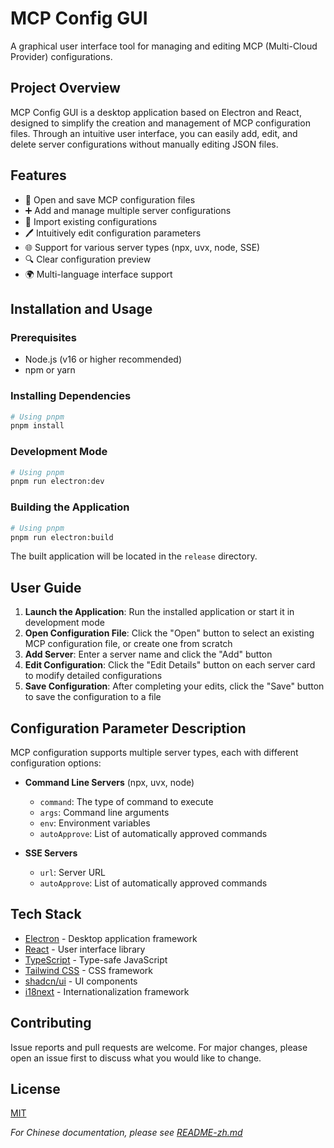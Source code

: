 # MCP Config GUI

A graphical user interface tool for managing and editing MCP (Multi-Cloud Provider) configurations.

<!-- ![MCP Config GUI](./screenshots/app-screenshot.png) -->

## Project Overview

MCP Config GUI is a desktop application based on Electron and React, designed to simplify the creation and management of MCP configuration files. Through an intuitive user interface, you can easily add, edit, and delete server configurations without manually editing JSON files.

## Features

- 📂 Open and save MCP configuration files
- ➕ Add and manage multiple server configurations
- 🔄 Import existing configurations
- 🖊️ Intuitively edit configuration parameters
- 🌐 Support for various server types (npx, uvx, node, SSE)
- 🔍 Clear configuration preview
- 🌍 Multi-language interface support

## Installation and Usage

### Prerequisites

- Node.js (v16 or higher recommended)
- npm or yarn

### Installing Dependencies

```bash
# Using pnpm
pnpm install
```

### Development Mode

```bash
# Using pnpm
pnpm run electron:dev
```

### Building the Application

```bash
# Using pnpm
pnpm run electron:build
```

The built application will be located in the `release` directory.

## User Guide

1. **Launch the Application**: Run the installed application or start it in development mode
2. **Open Configuration File**: Click the "Open" button to select an existing MCP configuration file, or create one from scratch
3. **Add Server**: Enter a server name and click the "Add" button
4. **Edit Configuration**: Click the "Edit Details" button on each server card to modify detailed configurations
5. **Save Configuration**: After completing your edits, click the "Save" button to save the configuration to a file

## Configuration Parameter Description

MCP configuration supports multiple server types, each with different configuration options:

- **Command Line Servers** (npx, uvx, node)
  - `command`: The type of command to execute
  - `args`: Command line arguments
  - `env`: Environment variables
  - `autoApprove`: List of automatically approved commands

- **SSE Servers**
  - `url`: Server URL
  - `autoApprove`: List of automatically approved commands

## Tech Stack

- [Electron](https://www.electronjs.org/) - Desktop application framework
- [React](https://reactjs.org/) - User interface library
- [TypeScript](https://www.typescriptlang.org/) - Type-safe JavaScript
- [Tailwind CSS](https://tailwindcss.com/) - CSS framework
- [shadcn/ui](https://ui.shadcn.com/) - UI components
- [i18next](https://www.i18next.com/) - Internationalization framework

## Contributing

Issue reports and pull requests are welcome. For major changes, please open an issue first to discuss what you would like to change.

## License

[MIT](LICENSE)

*For Chinese documentation, please see [README-zh.md](README-zh.md)*
